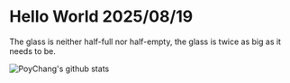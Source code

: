 # Hello World 2025/08/19

The glass is neither half-full nor half-empty, the glass is twice as big as it needs to be.

![PoyChang's github stats](https://github-readme-stats.vercel.app/api?username=poychang&show_icons=true&theme=dracula)
